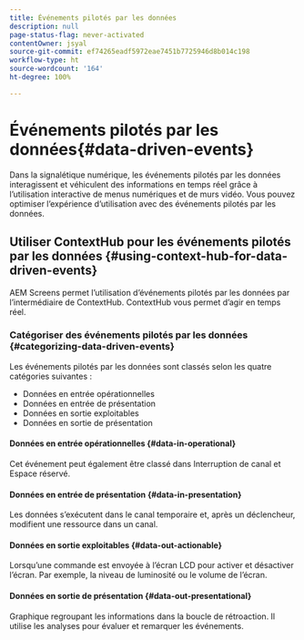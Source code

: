 ```yaml
---
title: Événements pilotés par les données
description: null
page-status-flag: never-activated
contentOwner: jsyal
source-git-commit: ef74265eadf5972eae7451b7725946d8b014c198
workflow-type: ht
source-wordcount: '164'
ht-degree: 100%

---
```



# Événements pilotés par les données{#data-driven-events}

Dans la signalétique numérique, les événements pilotés par les données interagissent et véhiculent des informations en temps réel grâce à l’utilisation interactive de menus numériques et de murs vidéo. Vous pouvez optimiser l’expérience d’utilisation avec des événements pilotés par les données.

## Utiliser ContextHub pour les événements pilotés par les données {#using-context-hub-for-data-driven-events}

AEM Screens permet l’utilisation d’événements pilotés par les données par l’intermédiaire de ContextHub. ContextHub vous permet d’agir en temps réel.

### Catégoriser des événements pilotés par les données {#categorizing-data-driven-events}

Les événements pilotés par les données sont classés selon les quatre catégories suivantes :

* Données en entrée opérationnelles
* Données en entrée de présentation
* Données en sortie exploitables
* Données en sortie de présentation

#### Données en entrée opérationnelles {#data-in-operational}

Cet événement peut également être classé dans Interruption de canal et Espace réservé.

#### Données en entrée de présentation {#data-in-presentation}

Les données s’exécutent dans le canal temporaire et, après un déclencheur, modifient une ressource dans un canal.

#### Données en sortie exploitables {#data-out-actionable}

Lorsqu’une commande est envoyée à l’écran LCD pour activer et désactiver l’écran. Par exemple, la niveau de luminosité ou le volume de l’écran.

#### Données en sortie de présentation {#data-out-presentational}

Graphique regroupant les informations dans la boucle de rétroaction. Il utilise les analyses pour évaluer et remarquer les événements.
